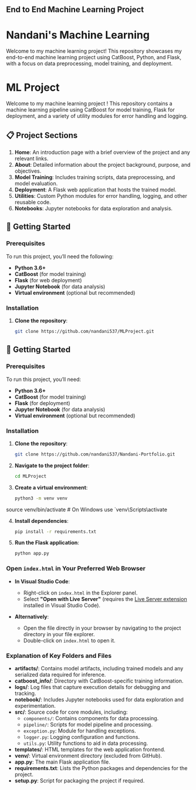 ## End to End Machine Learning Project
# Nandani's Machine Learning 

Welcome to my machine learning project! This repository showcases my end-to-end machine learning project using CatBoost, Python, and Flask, with a focus on data preprocessing, model training, and deployment.

# ML Project 

Welcome to my machine learning project ! This repository contains a machine learning pipeline using CatBoost for model training, Flask for deployment, and a variety of utility modules for error handling and logging.

## 📋 Project Sections

1. **Home**: An introduction page with a brief overview of the project and any relevant links.
2. **About**: Detailed information about the project background, purpose, and objectives.
3. **Model Training**: Includes training scripts, data preprocessing, and model evaluation.
4. **Deployment**: A Flask web application that hosts the trained model.
5. **Utilities**: Custom Python modules for error handling, logging, and other reusable code.
6. **Notebooks**: Jupyter notebooks for data exploration and analysis.

## 🚀 Getting Started

### Prerequisites

To run this project, you’ll need the following:

- **Python 3.6+**
- **CatBoost** (for model training)
- **Flask** (for web deployment)
- **Jupyter Notebook** (for data analysis)
- **Virtual environment** (optional but recommended)

### Installation

1. **Clone the repository**:

   ```bash
   git clone https://github.com/nandani537/MLProject.git


## 🚀 Getting Started

### Prerequisites

To run this project, you’ll need:

- **Python 3.6+**
- **CatBoost** (for model training)
- **Flask** (for deployment)
- **Jupyter Notebook** (for data analysis)
- **Virtual environment** (optional but recommended)

### Installation

1. **Clone the repository**:

   ```bash
   git clone https://github.com/nandani537/Nandani-Portfolio.git

2. **Navigate to the project folder**:

   ```bash
   cd MLProject

3. **Create a virtual environment**:

   ```bash
   python3 -m venv venv
  source venv/bin/activate  # On Windows use `venv\Scripts\activate

4. **Install dependencies**:

   ```bash
   pip install -r requirements.txt

5. **Run the Flask application**:

   ```bash
   python app.py


  ### Open `index.html` in Your Preferred Web Browser

- **In Visual Studio Code**: 
  - Right-click on `index.html` in the Explorer panel.
  - Select **"Open with Live Server"** (requires the [Live Server extension](https://marketplace.visualstudio.com/items?itemName=ritwickdey.LiveServer) installed in Visual Studio Code).
  
- **Alternatively**: 
  - Open the file directly in your browser by navigating to the project directory in your file explorer.
  - Double-click on `index.html` to open it.



### Explanation of Key Folders and Files

- **artifacts/**: Contains model artifacts, including trained models and any serialized data required for inference.
- **catboost_info/**: Directory with CatBoost-specific training information.
- **logs/**: Log files that capture execution details for debugging and tracking.
- **notebook/**: Includes Jupyter notebooks used for data exploration and experimentation.
- **src/**: Source code for core modules, including:
  - `components/`: Contains components for data processing.
  - `pipeline/`: Scripts for model pipeline and processing.
  - `exception.py`: Module for handling exceptions.
  - `logger.py`: Logging configuration and functions.
  - `utils.py`: Utility functions to aid in data processing.
- **templates/**: HTML templates for the web application frontend.
- **venv/**: Virtual environment directory (excluded from GitHub).
- **app.py**: The main Flask application file.
- **requirements.txt**: Lists the Python packages and dependencies for the project.
- **setup.py**: Script for packaging the project if required.




